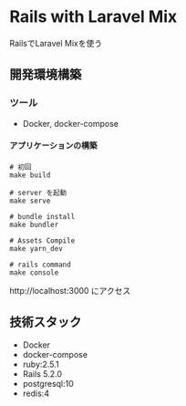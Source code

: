 # Rails with Laravel Mix

RailsでLaravel Mixを使う

## 開発環境構築

### ツール
* Docker, docker-compose

#### アプリケーションの構築
```
# 初回
make build

# server を起動
make serve

# bundle install
make bundler

# Assets Compile
make yarn_dev

# rails command
make console
```

http://localhost:3000 にアクセス

## 技術スタック
* Docker
* docker-compose
* ruby:2.5.1
* Rails 5.2.0
* postgresql:10
* redis:4
